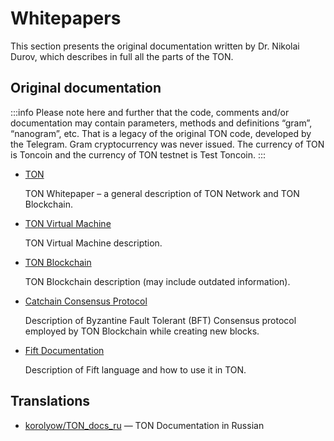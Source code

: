 # Whitepapers

This section presents the original documentation written by Dr. Nikolai Durov, which describes in full all the parts of the TON.

## Original documentation

:::info
Please note here and further that the code, comments and/or documentation may contain parameters, methods and definitions “gram”, “nanogram”, etc. That is a legacy of the original TON code, developed by the Telegram. Gram cryptocurrency was never issued. The currency of TON is Toncoin and the currency of TON testnet is Test Toncoin.
:::

* [TON](https://ton.org/ton.pdf)

  TON Whitepaper – a general description of TON Network and TON Blockchain.

* [TON Virtual Machine](https://ton.org/tvm.pdf)

  TON Virtual Machine description.

* [TON Blockchain](https://ton.org/tblkch.pdf)

  TON Blockchain description (may include outdated information).

* [Catchain Consensus Protocol](https://ton.org/catchain.pdf)

  Description of Byzantine Fault Tolerant (BFT) Consensus protocol employed by TON Blockchain while creating new blocks.
  
* [Fift Documentation](https://ton.org/fiftbase.pdf)

  Description of Fift language and how to use it in TON.

## Translations

* [korolyow/TON_docs_ru](https://github.com/Korolyow/TON_docs_ru) — TON Documentation in Russian

